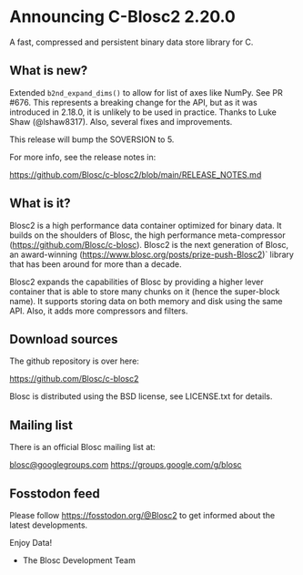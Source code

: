 # Announcing C-Blosc2 2.20.0
A fast, compressed and persistent binary data store library for C.

## What is new?

Extended `b2nd_expand_dims()` to allow for list of axes like NumPy.
See PR #676. This represents a breaking change for the API, but as
it was introduced in 2.18.0, it is unlikely to be used in practice.
Thanks to Luke Shaw (@lshaw8317).  Also, several fixes and improvements.

This release will bump the SOVERSION to 5.

For more info, see the release notes in:

https://github.com/Blosc/c-blosc2/blob/main/RELEASE_NOTES.md

## What is it?

Blosc2 is a high performance data container optimized for binary data.
It builds on the shoulders of Blosc, the high performance meta-compressor
(https://github.com/Blosc/c-blosc).  Blosc2 is the next generation of Blosc,
an award-winning (https://www.blosc.org/posts/prize-push-Blosc2)` library
that has been around for more than a decade.

Blosc2 expands the capabilities of Blosc by providing a higher lever
container that is able to store many chunks on it (hence the super-block name).
It supports storing data on both memory and disk using the same API.
Also, it adds more compressors and filters.

## Download sources

The github repository is over here:

https://github.com/Blosc/c-blosc2

Blosc is distributed using the BSD license, see LICENSE.txt
for details.

## Mailing list

There is an official Blosc mailing list at:

blosc@googlegroups.com
https://groups.google.com/g/blosc

## Fosstodon feed

Please follow https://fosstodon.org/@Blosc2 to get informed about the latest developments.


Enjoy Data!
- The Blosc Development Team
